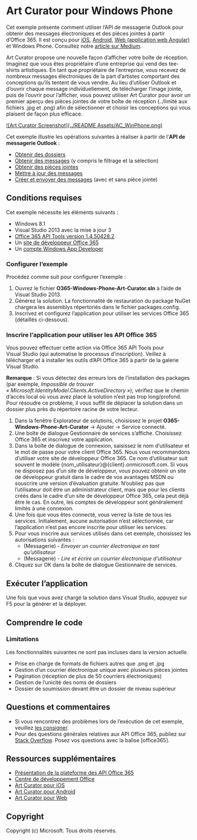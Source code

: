 # Art Curator pour Windows Phone

Cet exemple présente comment utiliser l’API de messagerie Outlook pour obtenir des messages électroniques et des pièces jointes à partir d’Office 365. Il est conçu pour [iOS](https://github.com/OfficeDev/O365-iOS-ArtCurator), [Android](https://github.com/OfficeDev/O365-Android-ArtCurator), [Web (application web Angular)](https://github.com/OfficeDev/O365-Angular-ArtCurator) et Windows Phone. Consultez notre [article sur Medium](https://medium.com/office-app-development).

Art Curator propose une nouvelle façon d’afficher votre boîte de réception. Imaginez que vous êtes propriétaire d’une entreprise qui vend des tee-shirts artistiques. En tant que propriétaire de l’entreprise, vous recevez de nombreux messages électroniques de la part d’artistes comportant des conceptions qu’ils tentent de vous vendre. Au lieu d’utiliser Outlook et d’ouvrir chaque message individuellement, de télécharger l’image jointe, puis de l’ouvrir pour l’afficher, vous pouvez utiliser Art Curator pour avoir un premier aperçu des pièces jointes de votre boîte de réception (../limité aux fichiers .jpg et .png) afin de sélectionner et choisir les conceptions qui vous plaisent de façon plus efficace.

[![Art Curator Screenshot](../README Assets/AC_WinPhone.png)](https://youtu.be/4LOvkweDfhY "Click to see the sample in action.")

Cet exemple illustre les opérations suivantes à réaliser à partir de l’**API de messagerie Outlook** :
* [Obtenir des dossiers](https://msdn.microsoft.com/office/office365/APi/mail-rest-operations#GetFolders)
* [Obtenir des messages](https://msdn.microsoft.com/office/office365/APi/mail-rest-operations#Getmessages) (y compris le filtrage et la sélection) 
* [Obtenir des pièces jointes](https://msdn.microsoft.com/office/office365/APi/mail-rest-operations#GetAttachments)
* [Mettre à jour des messages](https://msdn.microsoft.com/office/office365/APi/mail-rest-operations#Updatemessages)
* [Créer et envoyer des messages](https://msdn.microsoft.com/office/office365/APi/mail-rest-operations#Sendmessages) (avec et sans pièce jointe) 

<a name="prerequisites"></a>
## Conditions requises

Cet exemple nécessite les éléments suivants :  

  - Windows 8.1
  - Visual Studio 2013 avec la mise à jour 3
  - [Office 365 API Tools version 1.4.50428.2](http://aka.ms/k0534n)
  - Un [site de développeur Office 365](http://aka.ms/ro9c62)
  - Un [compte Windows App Developer](https://appdev.microsoft.com/StorePortals/en-us/Account/signup/start)

### Configurer l’exemple

Procédez comme suit pour configurer l’exemple :

   1. Ouvrez le fichier **O365-Windows-Phone-Art-Curator.sln** à l’aide de Visual Studio 2013.
   2. Générez la solution. La fonctionnalité de restauration du package NuGet chargera les assemblys répertoriés dans le fichier packages.config.
   3. Inscrivez et configurez l’application pour utiliser les services Office 365 (détaillés ci-dessous).

### Inscrire l’application pour utiliser les API Office 365

Vous pouvez effectuer cette action via Office 365 API Tools pour Visual Studio (qui automatise le processus d’inscription). Veillez à télécharger et à installer les outils d’API Office 365 à partir de la galerie Visual Studio.

**Remarque** : Si vous détectez des erreurs lors de l’installation des packages (par exemple, *Impossible de trouver « Microsoft.IdentityModel.Clients.ActiveDirectory »*), vérifiez que le chemin d’accès local où vous avez placé la solution n’est pas trop long/profond. Pour résoudre ce problème, il vous suffit de déplacer la solution dans un dossier plus près du répertoire racine de votre lecteur.

   1. Dans la fenêtre Explorateur de solutions, choisissez le projet **O365-Windows-Phone-Art-Curator** -> Ajouter -> Service connecté.
   2. Une boîte de dialogue Gestionnaire de services s’affiche. Choisissez Office 365 et inscrivez votre application.
   3. Dans la boîte de dialogue de connexion, saisissez le nom d’utilisateur et le mot de passe pour votre client Office 365. Nous vous recommandons d’utiliser votre site de développeur Office 365. Ce nom d’utilisateur suit souvent le modèle {nom_utilisateur}@{client}.onmicrosoft.com. Si vous ne disposez pas d’un site de développeur, vous pouvez obtenir un site de développeur gratuit dans le cadre de vos avantages MSDN ou souscrire une version d’évaluation gratuite. N’oubliez pas que l’utilisateur doit être un administrateur client, mais que pour les clients créés dans le cadre d’un site de développeur Office 365, cela peut déjà être le cas. En outre, les comptes de développeur sont généralement limités à une connexion.
   4. Une fois que vous êtes connecté, vous verrez la liste de tous les services. Initialement, aucune autorisation n’est sélectionnée, car l’application n’est pas encore inscrite pour utiliser les services. 
   5. Pour vous inscrire aux services utilisés dans cet exemple, choisissez les autorisations suivantes :  
      * (Messagerie) - *Envoyer un courrier électronique en tant qu’utilisateur*
      * (Messagerie) - *Lire et écrire un courrier électronique d’utilisateur*
   6. Cliquez sur OK dans la boîte de dialogue Gestionnaire de services.

<a name="build"></a>
## Exécuter l’application

Une fois que vous avez chargé la solution dans Visual Studio, appuyez sur F5 pour la générer et la déployer.

<a name="understand"></a>
## Comprendre le code
   
### Limitations

Les fonctionnalités suivantes ne sont pas incluses dans la version actuelle.

* Prise en charge de formats de fichiers autres que .png et .jpg
* Gestion d’un courrier électronique unique avec plusieurs pièces jointes
* Pagination (réception de plus de 50 courriers électroniques)
* Gestion de l’unicité des noms de dossiers
* Dossier de soumission devant être un dossier de niveau supérieur  

<a name="questions-and-comments"></a>
## Questions et commentaires

- Si vous rencontrez des problèmes lors de l’exécution de cet exemple, veuillez [les consigner](https://github.com/OfficeDev/O365-WinPhone-ArtCurator/issues).
- Pour des questions générales relatives aux API Office 365, publiez sur [Stack Overflow](http://stackoverflow.com/). Posez vos questions avec la balise [office365].
  
<a name="additional-resources"></a>
## Ressources supplémentaires

* [Présentation de la plateforme des API Office 365](http://msdn.microsoft.com/office/office365/howto/platform-development-overview)
* [Centre de développement Office](http://dev.office.com/)
* [Art Curator pour iOS](https://github.com/OfficeDev/O365-iOS-ArtCurator)
* [Art Curator pour Android](https://github.com/OfficeDev/O365-Android-ArtCurator)
* [Art Curator pour Web](https://github.com/OfficeDev/O365-Angular-ArtCurator)

## Copyright

Copyright (c) Microsoft. Tous droits réservés.
 
